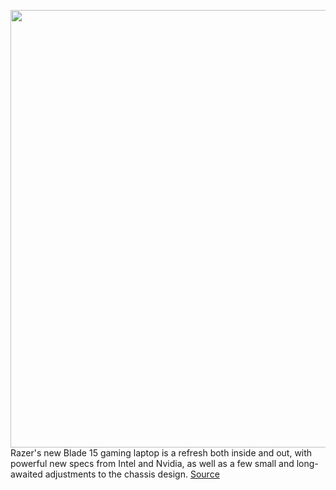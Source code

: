 <img src='https://cdn.vox-cdn.com/thumbor/WolDR6KkoeiyHptzdM6kWfXkAt4=/0x0:2040x1360/1200x800/filters:focal(857x517:1183x843)/cdn.vox-cdn.com/uploads/chorus_image/image/66591597/razerblade15shot.0.jpg' width='700px' /><br/>
Razer's new Blade 15 gaming laptop is a refresh both inside and out, with powerful new specs from Intel and Nvidia, as well as a few small and long-awaited adjustments to the chassis design.
<a href='https://www.theverge.com/2020/4/2/21199978/razer-blade-15-2020-intel-10th-gen-i7-10875h-nvidia-rtx-2080-super-keyboard'> Source <a/>